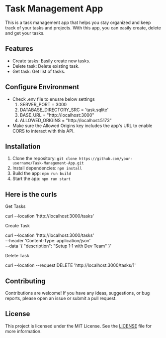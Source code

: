 # Task Management App

This is a task management app that helps you stay organized and keep track of your tasks and projects. With this app, you can easily create, delete and get your tasks.

## Features

- Create tasks: Easily create new tasks.
- Delete task: Delete existing task.
- Get task: Get list of tasks.


## Configure Environment

- Check .env file to enusre below settings
    1. SERVER_PORT = 3000
    2. DATABASE_DIRECTORY_SRC = 'task.sqlite'
    3. BASE_URL = "http://localhost:3000"
    4. ALLOWED_ORIGINS = "http://localhost:5173"
- Make sure the Allowed Origins key includes the app's URL to enable CORS to interact with this API.

## Installation

1. Clone the repository: `git clone https://github.com/your-username/Task-Management-App.git`
2. Install dependencies: `npm install`
3. Build the app: `npm run build`
4. Start the app: `npm run start`

## Here is the curls
Get Tasks
  
  curl --location 'http://localhost:3000/tasks'

Create Task
  
  curl --location 'http://localhost:3000/tasks' \
--header 'Content-Type: application/json' \
--data '{
    "description": "Setup 1:1 with Dev Team"
}'

Delete Task

curl --location --request DELETE 'http://localhost:3000/tasks/1'

## Contributing

Contributions are welcome! If you have any ideas, suggestions, or bug reports, please open an issue or submit a pull request.

## License

This project is licensed under the MIT License. See the [LICENSE](LICENSE) file for more information.
